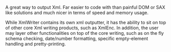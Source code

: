 A great way to output Xml. Far easier to code with than painful DOM or SAX like solutions and much nicer in terms of speed and memory usage.

While XmlWriter contains its own xml outputter, it has the ability to sit on top of other core Xml writing products, such as XmlEnc. In addition, the user may layer other functionalities on top of the core writing, such as on the fly schema checking, date/number formatting, specific empty-element handling and pretty-printing.